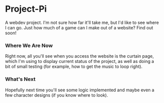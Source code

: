 # Project-Pi
A webdev project. I'm not sure how far it'll take me, but I'd like to see where I can go. Just how much of a game can I make out of a website? Find out soon!

### Where We Are Now
Right now, all you'll see when you access the website is the curtain page, which I'm using to display current status of the project, as  well as doing a bit of small testing (for example, how to get the music to loop right).

### What's Next
Hopefully next time you'll see some logic implemented and maybe even a few character designs (if you know where to look).